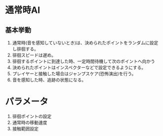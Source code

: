 # 通常時AI

## 基本挙動
1. 通常時(音を感知していないとき)は、決められたポイントをランダムに設定し徘徊する。
2. 徘徊スピードは遅め。
3. 徘徊するポイントに到達した時、一定時間待機して次のポイントへ向かう
4. 決められたポイントはインスペクターなどで設定できるようにする。
5. プレイヤーと接触した場合はジャンプスケア(恐怖演出)を行う。
6. 音を感知した時、追跡の状態になる。

# パラメータ
1. 徘徊ポイントの設定
2. 通常時の移動速度
3. 接触範囲設定
